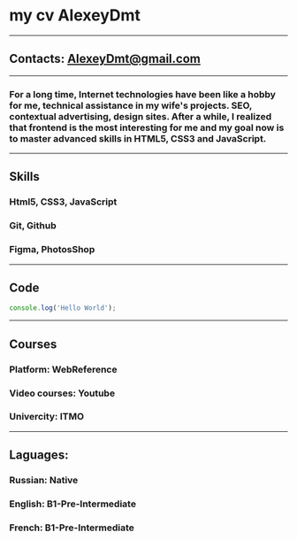 # my cv AlexeyDmt
---
## Contacts: AlexeyDmt@gmail.com
---
### For a long time, Internet technologies have been like a hobby for me, technical assistance in my wife's projects. SEO, contextual advertising, design sites. After a while, I realized that frontend is the most interesting for me and my goal now is to master advanced skills in HTML5, CSS3 and JavaScript.
---
## Skills
### Html5, CSS3, JavaScript
### Git, Github
### Figma, PhotosShop
---
## Code
```javascript
console.log('Hello World');
```
---
## Courses
### Platform: WebReference
### Video courses: Youtube
### Univercity: ITMO
---
## Laguages:
### Russian: Native
### English: B1-Pre-Intermediate
### French: B1-Pre-Intermediate